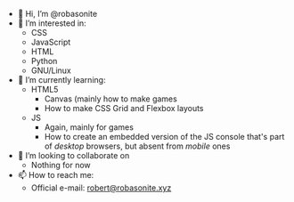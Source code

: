 - 👋 Hi, I’m @robasonite
- 👀 I’m interested in:
  + CSS
  + JavaScript
  + HTML
  + Python
  + GNU/Linux
- 🌱 I’m currently learning:
  + HTML5
    * Canvas (mainly how to make games
    * How to make CSS Grid and Flexbox layouts
  + JS
    * Again, mainly for games
    * How to create an embedded version of the JS console that's part of *desktop* browsers, but absent from *mobile* ones
- 💞️ I’m looking to collaborate on
  + Nothing for now
- 📫 How to reach me:
  + Official e-mail: robert@robasonite.xyz

<!---
robasonite/robasonite is a ✨ special ✨ repository because its `README.md` (this file) appears on your GitHub profile.
You can click the Preview link to take a look at your changes.
--->

